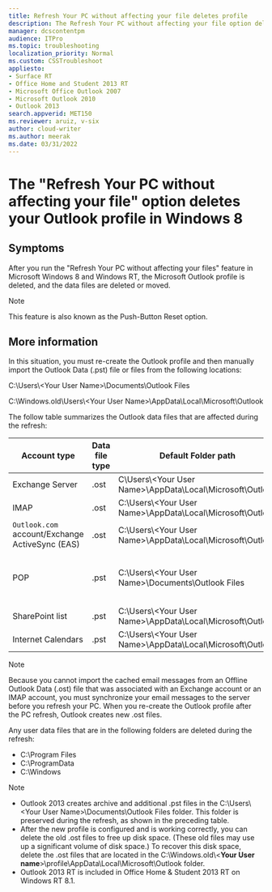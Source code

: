```yaml
---
title: Refresh Your PC without affecting your file deletes profile
description: The Refresh Your PC without affecting your file option deletes your Outlook profile in Windows 8.
manager: dcscontentpm
audience: ITPro
ms.topic: troubleshooting
localization_priority: Normal
ms.custom: CSSTroubleshoot
appliesto:
- Surface RT
- Office Home and Student 2013 RT
- Microsoft Office Outlook 2007
- Microsoft Outlook 2010
- Outlook 2013
search.appverid: MET150
ms.reviewer: aruiz, v-six
author: cloud-writer
ms.author: meerak
ms.date: 03/31/2022
---
```

# The "Refresh Your PC without affecting your file" option deletes your Outlook profile in Windows 8

## Symptoms

After you run the "Refresh Your PC without affecting your files" feature in Microsoft Windows 8 and Windows RT, the Microsoft Outlook profile is deleted, and the data files are deleted or moved.

> [!NOTE]
> This feature is also known as the Push-Button Reset option.

## More information

In this situation, you must re-create the Outlook profile and then manually import the Outlook Data (.pst) file or files from the following locations:

C:\Users\\\<Your User Name>\Documents\Outlook Files

C:\Windows.old\Users\\\<Your User Name>\AppData\Local\Microsoft\Outlook

The follow table summarizes the Outlook data files that are affected during the refresh:

| Account type| Data file type| Default Folder path| Moved to Windows.old |
|---|---|---|---|
|Exchange Server|.ost|C\Users\\\<Your User Name>\AppData\Local\Microsoft\Outlook|Yes|
|IMAP|.ost|C:\Users\\\<Your User Name>\AppData\Local\Microsoft\Outlook|Yes|
|`Outlook.com` account/Exchange ActiveSync (EAS)|.ost|C:\Users\\\<Your User Name>\AppData\Local\Microsoft\Outlook|Yes|
|POP|.pst|C:\Users\\\<Your User Name>\Documents\Outlook Files|No, this location is preserved during refresh|
|SharePoint list|.pst|C:\Users\\\<Your User Name>\AppData\Local\Microsoft\Outlook|Yes|
|Internet Calendars|.pst|C:\Users\\\<Your User Name>\AppData\Local\Microsoft\Outlook|Yes|

> [!NOTE]
> Because you cannot import the cached email messages from an Offline Outlook Data (.ost) file that was associated with an Exchange account or an IMAP account, you must synchronize your email messages to the server before you refresh your PC. When you re-create the Outlook profile after the PC refresh, Outlook creates new .ost files.

Any user data files that are in the following folders are deleted during the refresh:

- C:\Program Files
- C:\ProgramData
- C:\Windows

> [!NOTE]
>
> - Outlook 2013 creates archive and additional .pst files in the C:\Users\\\<Your User Name>\Documents\Outlook Files folder. This folder is preserved during the refresh, as shown in the preceding table.
> - After the new profile is configured and is working correctly, you can delete the old .ost files to free up disk space. (These old files may use up a significant volume of disk space.) To recover this disk space, delete the .ost files that are located in the C:\Windows.old\\<**Your User name**>\profile\AppData\Local\Microsoft\Outlook folder.
> - Outlook 2013 RT is included in Office Home & Student 2013 RT on Windows RT 8.1.

